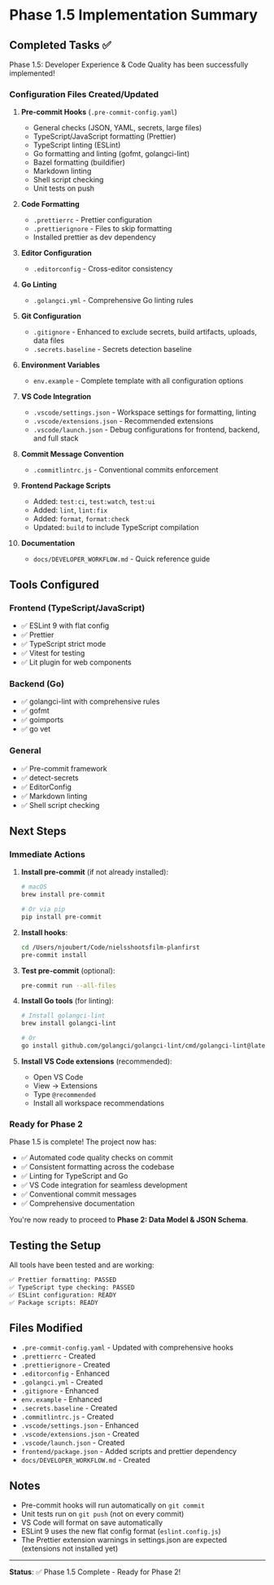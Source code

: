 # Phase 1.5 Implementation Summary

## Completed Tasks ✅

Phase 1.5: Developer Experience & Code Quality has been successfully implemented!

### Configuration Files Created/Updated

1. **Pre-commit Hooks** (`.pre-commit-config.yaml`)

   - General checks (JSON, YAML, secrets, large files)
   - TypeScript/JavaScript formatting (Prettier)
   - TypeScript linting (ESLint)
   - Go formatting and linting (gofmt, golangci-lint)
   - Bazel formatting (buildifier)
   - Markdown linting
   - Shell script checking
   - Unit tests on push

2. **Code Formatting**

   - `.prettierrc` - Prettier configuration
   - `.prettierignore` - Files to skip formatting
   - Installed prettier as dev dependency

3. **Editor Configuration**

   - `.editorconfig` - Cross-editor consistency

4. **Go Linting**

   - `.golangci.yml` - Comprehensive Go linting rules

5. **Git Configuration**

   - `.gitignore` - Enhanced to exclude secrets, build artifacts, uploads, data files
   - `.secrets.baseline` - Secrets detection baseline

6. **Environment Variables**

   - `env.example` - Complete template with all configuration options

7. **VS Code Integration**

   - `.vscode/settings.json` - Workspace settings for formatting, linting
   - `.vscode/extensions.json` - Recommended extensions
   - `.vscode/launch.json` - Debug configurations for frontend, backend, and full stack

8. **Commit Message Convention**

   - `.commitlintrc.js` - Conventional commits enforcement

9. **Frontend Package Scripts**

   - Added: `test:ci`, `test:watch`, `test:ui`
   - Added: `lint`, `lint:fix`
   - Added: `format`, `format:check`
   - Updated: `build` to include TypeScript compilation

10. **Documentation**
    - `docs/DEVELOPER_WORKFLOW.md` - Quick reference guide

## Tools Configured

### Frontend (TypeScript/JavaScript)

- ✅ ESLint 9 with flat config
- ✅ Prettier
- ✅ TypeScript strict mode
- ✅ Vitest for testing
- ✅ Lit plugin for web components

### Backend (Go)

- ✅ golangci-lint with comprehensive rules
- ✅ gofmt
- ✅ goimports
- ✅ go vet

### General

- ✅ Pre-commit framework
- ✅ detect-secrets
- ✅ EditorConfig
- ✅ Markdown linting
- ✅ Shell script checking

## Next Steps

### Immediate Actions

1. **Install pre-commit** (if not already installed):

   ```bash
   # macOS
   brew install pre-commit

   # Or via pip
   pip install pre-commit
   ```

2. **Install hooks**:

   ```bash
   cd /Users/njoubert/Code/nielsshootsfilm-planfirst
   pre-commit install
   ```

3. **Test pre-commit** (optional):

   ```bash
   pre-commit run --all-files
   ```

4. **Install Go tools** (for linting):

   ```bash
   # Install golangci-lint
   brew install golangci-lint

   # Or
   go install github.com/golangci/golangci-lint/cmd/golangci-lint@latest
   ```

5. **Install VS Code extensions** (recommended):
   - Open VS Code
   - View → Extensions
   - Type `@recommended`
   - Install all workspace recommendations

### Ready for Phase 2

Phase 1.5 is complete! The project now has:

- ✅ Automated code quality checks on commit
- ✅ Consistent formatting across the codebase
- ✅ Linting for TypeScript and Go
- ✅ VS Code integration for seamless development
- ✅ Conventional commit messages
- ✅ Comprehensive documentation

You're now ready to proceed to **Phase 2: Data Model & JSON Schema**.

## Testing the Setup

All tools have been tested and are working:

```bash
✅ Prettier formatting: PASSED
✅ TypeScript type checking: PASSED
✅ ESLint configuration: READY
✅ Package scripts: READY
```

## Files Modified

- `.pre-commit-config.yaml` - Updated with comprehensive hooks
- `.prettierrc` - Created
- `.prettierignore` - Created
- `.editorconfig` - Enhanced
- `.golangci.yml` - Created
- `.gitignore` - Enhanced
- `env.example` - Enhanced
- `.secrets.baseline` - Created
- `.commitlintrc.js` - Created
- `.vscode/settings.json` - Enhanced
- `.vscode/extensions.json` - Created
- `.vscode/launch.json` - Created
- `frontend/package.json` - Added scripts and prettier dependency
- `docs/DEVELOPER_WORKFLOW.md` - Created

## Notes

- Pre-commit hooks will run automatically on `git commit`
- Unit tests run on `git push` (not on every commit)
- VS Code will format on save automatically
- ESLint 9 uses the new flat config format (`eslint.config.js`)
- The Prettier extension warnings in settings.json are expected (extensions not installed yet)

---

**Status**: ✅ Phase 1.5 Complete - Ready for Phase 2!
